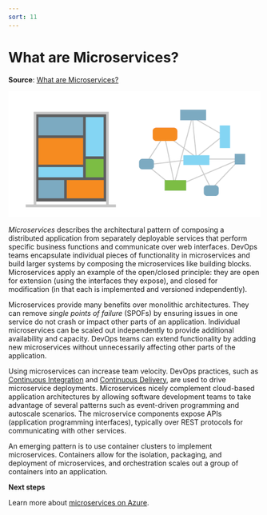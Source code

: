 ```yaml
---
sort: 11
---
```

# What are Microservices?

**Source**: [What are Microservices?](https://docs.microsoft.com/en-us/devops/deliver/what-are-microservices)

![microservices\_600x300](_img/Microservices_600x300-1.png)

_Microservices_ describes the architectural pattern of composing a distributed application from separately
deployable services that perform specific business functions and communicate over web interfaces. DevOps
teams encapsulate individual pieces of functionality in microservices and build larger systems by composing
the microservices like building blocks. Microservices apply an example of the open/closed principle: they
are open for extension (using the interfaces they expose), and closed for modification (in that each is
implemented and versioned independently).

Microservices provide many benefits over monolithic architectures. They can remove _single points of 
failure_ (SPOFs) by ensuring issues in one service do not crash or impact other parts of an application.
Individual microservices can be scaled out independently to provide additional availability and capacity.
DevOps teams can extend functionality by adding new microservices without unnecessarily affecting other
parts of the application.

Using microservices can increase team velocity. DevOps practices, such as 
[Continuous Integration](6-CI.md) and 
[Continuous Delivery](7-CD.md), are used to drive microservice deployments.
Microservices nicely complement cloud-based application architectures by allowing software development
teams to take advantage of several patterns such as event-driven programming and autoscale scenarios. The
microservice components expose APIs (application programming interfaces), typically over REST protocols for
communicating with other services.

An emerging pattern is to use container clusters to implement microservices. Containers allow for the
isolation, packaging, and deployment of microservices, and orchestration scales out a group of containers
into an application.

**Next steps**

Learn more about [microservices on Azure](https://azure.microsoft.com/documentation/articles/service-fabric-overview-microservices/).